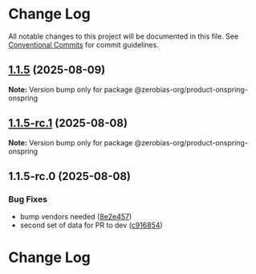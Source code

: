 # Change Log

All notable changes to this project will be documented in this file.
See [Conventional Commits](https://conventionalcommits.org) for commit guidelines.

## [1.1.5](https://github.com/zerobias-org/product/compare/@zerobias-org/product-onspring-onspring@1.1.5-rc.1...@zerobias-org/product-onspring-onspring@1.1.5) (2025-08-09)

**Note:** Version bump only for package @zerobias-org/product-onspring-onspring





## [1.1.5-rc.1](https://github.com/zerobias-org/product/compare/@zerobias-org/product-onspring-onspring@1.1.5-rc.0...@zerobias-org/product-onspring-onspring@1.1.5-rc.1) (2025-08-08)

**Note:** Version bump only for package @zerobias-org/product-onspring-onspring





## 1.1.5-rc.0 (2025-08-08)


### Bug Fixes

* bump vendors needed ([8e2e457](https://github.com/zerobias-org/product/commit/8e2e457e0b5d7141a05e8f2c178bc2854f2b7178))
* second set of data for PR to dev ([c916854](https://github.com/zerobias-org/product/commit/c916854bcf229b1c2042ffdea18472d66a061aaf))





# Change Log

